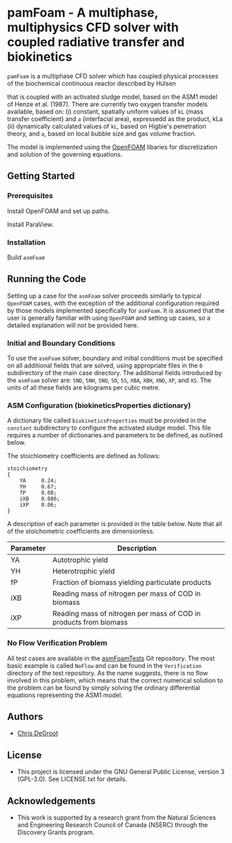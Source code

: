 # pamFoam - A multiphase, multiphysics CFD solver with coupled radiative transfer and biokinetics

`pamFoam` is a multiphase CFD solver which has coupled physical processes of the biochemical continuous reactor described by H&uuml;lsen

that is coupled with an activated sludge model, based on the ASM1 model of Henze et al. (1987). There are currently two oxygen transfer models available, based on: (i) constant, spatially uniform values of `kL` (mass transfer coefficient) and `a` (interfacial area), expressedd as the product, kLa  (ii) dynamically calculated values of `kL`, based on Higbie's penetration theory, and `a`, based on local bubble size and gas volume fraction.

The model is implemented using the [OpenFOAM](https://openfoam.org) libaries for discretization and solution of the governing equations.

## Getting Started

### Prerequisites

Install OpenFOAM and set up paths.

Install ParaView.

### Installation

Build `asmFoam`

## Running the Code

Setting up a case for the `asmFoam` solver proceeds similarly to typical `OpenFOAM` cases, with the exception of the additional configuration required by those models implemented specifically for `asmFoam`. It is assumed that the user is generally familiar with using `OpenFOAM` and setting up cases, so a detailed explanation will not be provided here.

### Initial and Boundary Conditions

To use the `asmFoam` solver, boundary and initial conditions must be specified on all additional fields that are solved, using appropriate files in the `0` subdirectory of the main case directory. The additional fields introduced by the `asmFoam` solver are: `SND`, `SNH`, `SNO`, `SO`, `SS`, `XBA`, `XBH`, `XND`, `XP`, and `XS`. The units of all these fields are kilograms per cubic metre.

### ASM Configuration (biokineticsProperties dictionary)

A dictionary file called `biokineticsProperties` must be provided in the `constant` subdirectory to configure the activated sludge model. This file requires a number of dictionaries and parameters to be defined, as outlined below.

The stoichiometry coefficients are defined as follows:

```
stoichiometry
{
    YA     0.24;
    YH     0.67;
    fP     0.08;
    iXB    0.086;
    iXP    0.06;
}

```

A description of each parameter is provided in the table below. Note that all of the stoichometric coefficients are dimensionless.

| Parameter | Description |
| --------- | ----------- |
| YA        | Autotrophic yield |
| YH        | Heterotrophic yield |
| fP        | Fraction of biomass yielding particulate products |
| iXB       | Reading mass of nitrogen per mass of COD in biomass |
| iXP       | Reading mass of nitrogen per mass of COD in products from biomass |

### No Flow Verification Problem

All test cases are available in the [asmFoamTests](https://bitbucket.org/cdegroot/asmfoamtests/) Git repository. The most basic example is called ``NoFlow`` and can be found in the ``Verification`` directory of the test repository. As the name suggests, there is no flow involved in this problem, which means that the correct numerical solution to the problem can be found by simply solving the ordinary differential equations representing the ASM1 model.

## Authors

- [Chris DeGroot](http://www.eng.uwo.ca/mechanical/faculty/degroot_c/index.html)

## License

- This project is licensed under the GNU General Public License, version 3 (GPL-3.0). See LICENSE.txt for details.

## Acknowledgements

- This work is supported by a research grant from the Natural Sciences and Engineering Research Council of Canada (NSERC) through the Discovery Grants program.
